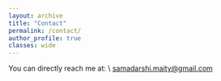 ```yaml
---
layout: archive
title: "Contact"
permalink: /contact/
author_profile: true
classes: wide
---
```


You can directly reach me at: 
\\
samadarshi.maity@gmail.com 